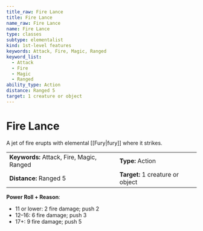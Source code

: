 ```yaml
---
title_raw: Fire Lance
title: Fire Lance
name_raw: Fire Lance
name: Fire Lance
type: classes
subtype: elementalist
kind: 1st-level features
keywords: Attack, Fire, Magic, Ranged
keyword_list:
  - Attack
  - Fire
  - Magic
  - Ranged
ability_type: Action
distance: Ranged 5
target: 1 creature or object
---
```


# Fire Lance

A jet of fire erupts with elemental [[Fury|fury]] where it strikes.

|                                           |                                  |
| :---------------------------------------- | :------------------------------- |
| **Keywords:** Attack, Fire, Magic, Ranged | **Type:** Action                 |
| **Distance:** Ranged 5                    | **Target:** 1 creature or object |

**Power Roll + Reason**:

- 11 or lower: 2 fire damage; push 2
- 12–16: 6 fire damage; push 3
- 17+: 9 fire damage; push 5
